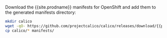 Download the {{site.prodname}} manifests for OpenShift and add them to the generated manifests directory:

```bash
mkdir calico
wget -qO- https://github.com/projectcalico/calico/releases/download/{{page.version}}/ocp.tgz | tar xvz --strip-components=1 -C calico
cp calico/* manifests/
```
